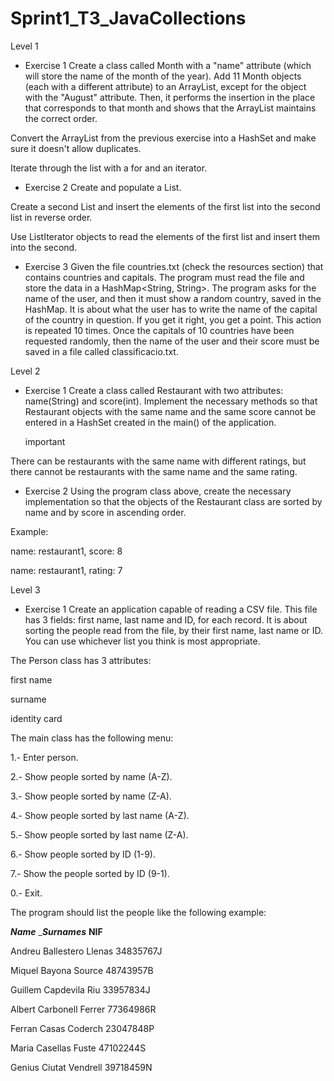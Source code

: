 # Sprint1_T3_JavaCollections

Level 1
- Exercise 1
Create a class called Month with a "name" attribute (which will store the name of the month of the year). Add 11 Month objects (each with a different attribute) to an ArrayList, except for the object with the "August" attribute. Then, it performs the insertion in the place that corresponds to that month and shows that the ArrayList maintains the correct order.

Convert the ArrayList from the previous exercise into a HashSet and make sure it doesn't allow duplicates.

Iterate through the list with a for and an iterator.

- Exercise 2
Create and populate a List<Integer>.

Create a second List<Integer> and insert the elements of the first list into the second list in reverse order.

Use ListIterator objects to read the elements of the first list and insert them into the second.

- Exercise 3
Given the file countries.txt (check the resources section) that contains countries and capitals. The program must read the file and store the data in a HashMap<String, String>. The program asks for the name of the user, and then it must show a random country, saved in the HashMap. It is about what the user has to write the name of the capital of the country in question. If you get it right, you get a point. This action is repeated 10 times. Once the capitals of 10 countries have been requested randomly, then the name of the user and their score must be saved in a file called classificacio.txt.

Level 2
- Exercise 1
Create a class called Restaurant with two attributes: name(String) and score(int). Implement the necessary methods so that Restaurant objects with the same name and the same score cannot be entered in a HashSet created in the main() of the application.

  important

There can be restaurants with the same name with different ratings, but there cannot be restaurants with the same name and the same rating.

- Exercise 2
Using the program class above, create the necessary implementation so that the objects of the Restaurant class are sorted by name and by score in ascending order.

Example:

name: restaurant1, score: 8

name: restaurant1, rating: 7

Level 3
- Exercise 1
Create an application capable of reading a CSV file. This file has 3 fields: first name, last name and ID, for each record. It is about sorting the people read from the file, by their first name, last name or ID. You can use whichever list you think is most appropriate.

The Person class has 3 attributes:

first name

surname

identity card



The main class has the following menu:

1.- Enter person.

2.- Show people sorted by name (A-Z).

3.- Show people sorted by name (Z-A).

4.- Show people sorted by last name (A-Z).

5.- Show people sorted by last name (Z-A).

6.- Show people sorted by ID (1-9).

7.- Show the people sorted by ID (9-1).

0.- Exit.



The program should list the people like the following example:

___Name___ ____Surnames___ __NIF__

Andreu Ballestero Llenas 34835767J

Miquel Bayona Source 48743957B

Guillem Capdevila Riu 33957834J

Albert Carbonell Ferrer 77364986R

Ferran Casas Coderch 23047848P

Maria Casellas Fuste 47102244S

Genius Ciutat Vendrell 39718459N